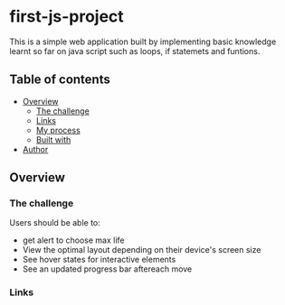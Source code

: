 # first-js-project
This is a simple web application built by implementing basic knowledge learnt so far on java script such as loops, if statemets and funtions.

## Table of contents

-  [Overview](#overview)
   -  [The challenge](#the-challenge)
   -  [Links](#links)
   -  [My process](#my-process)
   -  [Built with](#built-with)
-  [Author](#author)

## Overview

### The challenge

Users should be able to:
-  get alert to choose max life
-  View the optimal layout depending on their device's screen size
-  See hover states for interactive elements
-  See an updated progress bar aftereach move

### Links

